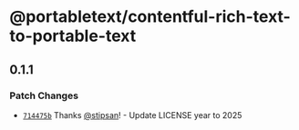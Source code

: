 # @portabletext/contentful-rich-text-to-portable-text

## 0.1.1

### Patch Changes

- [`714475b`](https://github.com/portabletext/contentful-rich-text-to-portable-text/commit/714475b625db69e147ea5e6b207b475ad36a14fc) Thanks [@stipsan](https://github.com/stipsan)! - Update LICENSE year to 2025
